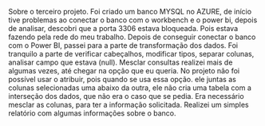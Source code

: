 Sobre o terceiro projeto. Foi criado um banco MYSQL no AZURE, de início tive problemas ao conectar o banco com o workbench e o power bi, 
depois de analisar, descobri que a porta 3306 estava bloqueada. Pois estava fazendo pela rede do meu trabalho.
Depois de conseguir conectar o banco com o Power BI, passei para a parte de transformação dos dados.
Foi tranquilo a parte de verificar cabeçalhos, modificar tipos, separar colunas, analisar campo que estava (null). 
Mesclar consultas realizei mais de algumas vezes, até chegar na opção que eu queria.
No projeto não foi possível usar o atribuir, pois quando se usa essa opção. ele juntas as colunas selecionadas uma abaixo da outra, ele não cria uma tabela com a interseção dos dados, 
que não era o caso que se pedia. Era necessário mesclar as colunas, para ter a informação solicitada. 
Realizei um simples relatório com algumas informações sobre o banco.
